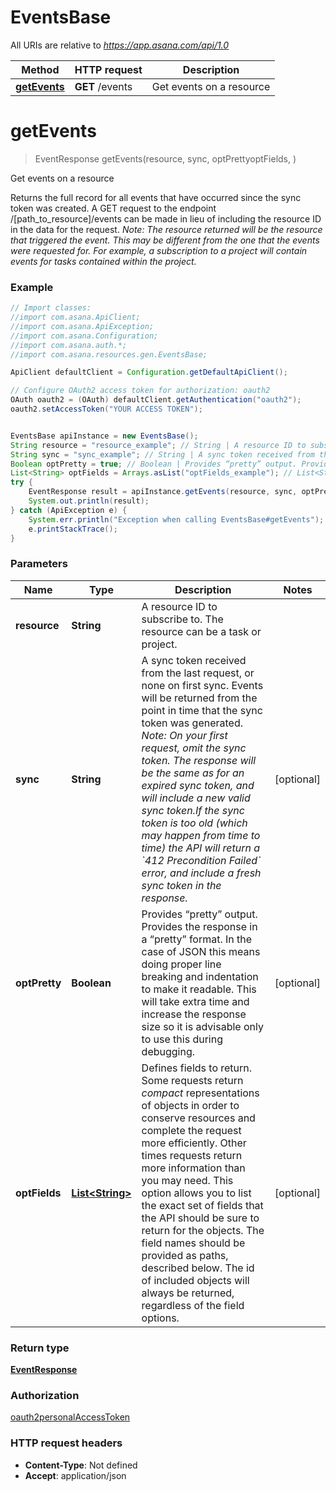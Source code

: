 # EventsBase

All URIs are relative to *https://app.asana.com/api/1.0*

Method | HTTP request | Description
------------- | ------------- | -------------
[**getEvents**](EventsBase.md#getEvents) | **GET** /events | Get events on a resource

<a name="getEvents"></a>
# **getEvents**
> EventResponse getEvents(resource, sync, optPrettyoptFields, )

Get events on a resource

Returns the full record for all events that have occurred since the sync token was created.  A GET request to the endpoint /[path_to_resource]/events can be made in lieu of including the resource ID in the data for the request.  *Note: The resource returned will be the resource that triggered the event. This may be different from the one that the events were requested for. For example, a subscription to a project will contain events for tasks contained within the project.*

### Example
```java
// Import classes:
//import com.asana.ApiClient;
//import com.asana.ApiException;
//import com.asana.Configuration;
//import com.asana.auth.*;
//import com.asana.resources.gen.EventsBase;

ApiClient defaultClient = Configuration.getDefaultApiClient();

// Configure OAuth2 access token for authorization: oauth2
OAuth oauth2 = (OAuth) defaultClient.getAuthentication("oauth2");
oauth2.setAccessToken("YOUR ACCESS TOKEN");


EventsBase apiInstance = new EventsBase();
String resource = "resource_example"; // String | A resource ID to subscribe to. The resource can be a task or project.
String sync = "sync_example"; // String | A sync token received from the last request, or none on first sync. Events will be returned from the point in time that the sync token was generated. *Note: On your first request, omit the sync token. The response will be the same as for an expired sync token, and will include a new valid sync token.If the sync token is too old (which may happen from time to time) the API will return a `412 Precondition Failed` error, and include a fresh sync token in the response.*
Boolean optPretty = true; // Boolean | Provides “pretty” output. Provides the response in a “pretty” format. In the case of JSON this means doing proper line breaking and indentation to make it readable. This will take extra time and increase the response size so it is advisable only to use this during debugging.
List<String> optFields = Arrays.asList("optFields_example"); // List<String> | Defines fields to return. Some requests return *compact* representations of objects in order to conserve resources and complete the request more efficiently. Other times requests return more information than you may need. This option allows you to list the exact set of fields that the API should be sure to return for the objects. The field names should be provided as paths, described below. The id of included objects will always be returned, regardless of the field options.
try {
    EventResponse result = apiInstance.getEvents(resource, sync, optPrettyoptFields, );
    System.out.println(result);
} catch (ApiException e) {
    System.err.println("Exception when calling EventsBase#getEvents");
    e.printStackTrace();
}
```

### Parameters

Name | Type | Description  | Notes
------------- | ------------- | ------------- | -------------
 **resource** | **String**| A resource ID to subscribe to. The resource can be a task or project. |
 **sync** | **String**| A sync token received from the last request, or none on first sync. Events will be returned from the point in time that the sync token was generated. *Note: On your first request, omit the sync token. The response will be the same as for an expired sync token, and will include a new valid sync token.If the sync token is too old (which may happen from time to time) the API will return a &#x60;412 Precondition Failed&#x60; error, and include a fresh sync token in the response.* | [optional]
 **optPretty** | **Boolean**| Provides “pretty” output. Provides the response in a “pretty” format. In the case of JSON this means doing proper line breaking and indentation to make it readable. This will take extra time and increase the response size so it is advisable only to use this during debugging. | [optional]
 **optFields** | [**List&lt;String&gt;**](String.md)| Defines fields to return. Some requests return *compact* representations of objects in order to conserve resources and complete the request more efficiently. Other times requests return more information than you may need. This option allows you to list the exact set of fields that the API should be sure to return for the objects. The field names should be provided as paths, described below. The id of included objects will always be returned, regardless of the field options. | [optional]

### Return type

[**EventResponse**](EventResponse.md)

### Authorization

[oauth2](../README.md#oauth2)[personalAccessToken](../README.md#personalAccessToken)

### HTTP request headers

 - **Content-Type**: Not defined
 - **Accept**: application/json

